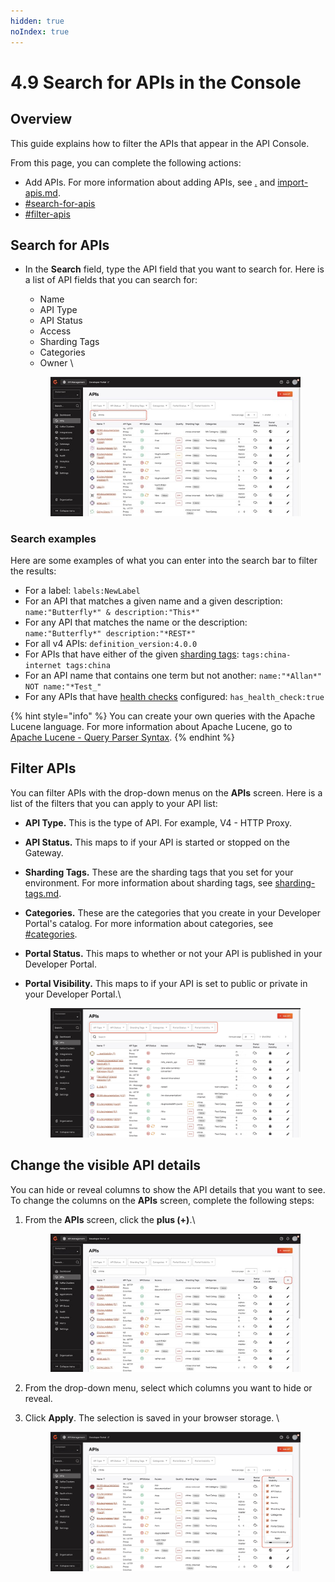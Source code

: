 ```yaml
---
hidden: true
noIndex: true
---
```


# 4.9 Search for APIs in the Console

## Overview

This guide explains how to filter the APIs that appear in the API Console.&#x20;

From this page, you can complete the following actions:

* Add APIs. For more information about adding APIs, see [.](./ "mention") and [import-apis.md](import-apis.md "mention").
* [#search-for-apis](4.9-search-for-apis-in-the-console.md#search-for-apis "mention")
* [#filter-apis](4.9-search-for-apis-in-the-console.md#filter-apis "mention")

## Search for APIs

*   In the **Search** field, type the API field that you want to search for. Here is a list of API fields that you can search for:

    * Name&#x20;
    * API Type&#x20;
    * API Status&#x20;
    * Access&#x20;
    * Sharding Tags
    * Categories&#x20;
    * Owner \


    <figure><img src="../../.gitbook/assets/3AE562B9-9783-444B-8E6A-698E54BC78C8_4_5005_c.jpeg" alt=""><figcaption></figcaption></figure>

### Search examples

Here are some examples of what you can enter into the search bar to filter the results:

* For a label: `labels:NewLabel`
* For an API that matches a given name and a given description: `name:"Butterfly*" & description:"This*"`
* For any API that matches the name or the description: `name:"Butterfly*" description:"*REST*"`
* For all v4 APIs: `definition_version:4.0.0`
* For APIs that have either of the given [sharding tags](../../configure-and-manage-the-platform/gravitee-gateway/sharding-tags.md): `tags:china-internet tags:china`
* For an API name that contains one term but not another: `name:"*Allan*" NOT name:"*Test_"`
* For any APIs that have [health checks](../configure-v4-apis/health-checks.md) configured:  `has_health_check:true`

{% hint style="info" %}
You can create your own queries with the Apache Lucene language. For more information about Apache Lucene, go to [Apache Lucene - Query Parser Syntax](https://lucene.apache.org/core/2_9_4/queryparsersyntax.html).
{% endhint %}

## Filter APIs

You can filter APIs with the drop-down menus on the **APIs** screen. Here is a list of the filters that you can apply to your API list:

* **API Type.** This is the type of API. For example, V4 - HTTP Proxy.
* **API Status.** This maps to if your API is started or stopped on the Gateway.
* **Sharding Tags.** These are the sharding tags that you set for your environment. For more information about sharding tags, see [sharding-tags.md](../../configure-and-manage-the-platform/gravitee-gateway/sharding-tags.md "mention").
* **Categories.** These are the categories that you create in your Developer Portal's catalog. For more information about categories, see [#categories](../../developer-portal/classic-developer-portal/layout-and-theme.md#categories "mention").
* **Portal Status.** This maps to whether or not your API is published in your Developer Portal.
*   **Portal Visibility.** This maps to if your API is set to public or private in your Developer Portal.\


    <figure><img src="../../.gitbook/assets/25C6D5D9-187B-46B6-BDEA-9402B5B8B9B4_1_201_a (1).jpeg" alt=""><figcaption></figcaption></figure>

## Change the visible API details&#x20;

You can hide or reveal columns to show the API details that you want to see. To change the columns on the **APIs** screen, complete the following steps:

1.  From the **APIs** screen, click the **plus (+)**.\


    <figure><img src="../../.gitbook/assets/DC25467C-F821-4CD6-96D8-087711201B17_4_5005_c.jpeg" alt=""><figcaption></figcaption></figure>
2. From the drop-down menu, select which columns you want to hide or reveal.
3.  Click **Apply**. The selection is saved in your browser storage. \


    <figure><img src="../../.gitbook/assets/A78E227F-82D4-4792-8367-BA5F7F68790D_1_201_a (2).jpeg" alt=""><figcaption></figcaption></figure>
